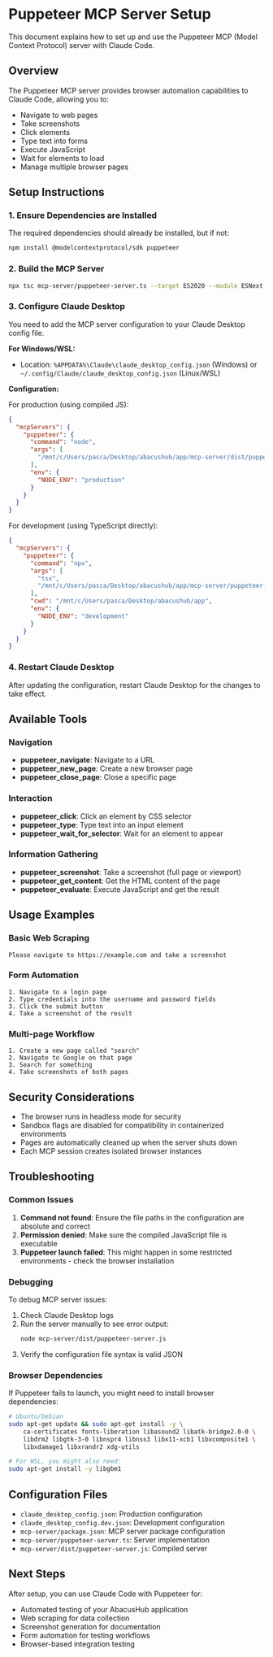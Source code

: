# Puppeteer MCP Server Setup

This document explains how to set up and use the Puppeteer MCP (Model Context Protocol) server with Claude Code.

## Overview

The Puppeteer MCP server provides browser automation capabilities to Claude Code, allowing you to:
- Navigate to web pages
- Take screenshots
- Click elements
- Type text into forms
- Execute JavaScript
- Wait for elements to load
- Manage multiple browser pages

## Setup Instructions

### 1. Ensure Dependencies are Installed

The required dependencies should already be installed, but if not:

```bash
npm install @modelcontextprotocol/sdk puppeteer
```

### 2. Build the MCP Server

```bash
npx tsc mcp-server/puppeteer-server.ts --target ES2020 --module ESNext --moduleResolution node --outDir mcp-server/dist --skipLibCheck
```

### 3. Configure Claude Desktop

You need to add the MCP server configuration to your Claude Desktop config file.

**For Windows/WSL:**
- Location: `%APPDATA%\Claude\claude_desktop_config.json` (Windows) or `~/.config/Claude/claude_desktop_config.json` (Linux/WSL)

**Configuration:**

For production (using compiled JS):
```json
{
  "mcpServers": {
    "puppeteer": {
      "command": "node",
      "args": [
        "/mnt/c/Users/pasca/Desktop/abacushub/app/mcp-server/dist/puppeteer-server.js"
      ],
      "env": {
        "NODE_ENV": "production"
      }
    }
  }
}
```

For development (using TypeScript directly):
```json
{
  "mcpServers": {
    "puppeteer": {
      "command": "npx",
      "args": [
        "tsx",
        "/mnt/c/Users/pasca/Desktop/abacushub/app/mcp-server/puppeteer-server.ts"
      ],
      "cwd": "/mnt/c/Users/pasca/Desktop/abacushub/app",
      "env": {
        "NODE_ENV": "development"
      }
    }
  }
}
```

### 4. Restart Claude Desktop

After updating the configuration, restart Claude Desktop for the changes to take effect.

## Available Tools

### Navigation
- **puppeteer_navigate**: Navigate to a URL
- **puppeteer_new_page**: Create a new browser page
- **puppeteer_close_page**: Close a specific page

### Interaction
- **puppeteer_click**: Click an element by CSS selector
- **puppeteer_type**: Type text into an input element
- **puppeteer_wait_for_selector**: Wait for an element to appear

### Information Gathering
- **puppeteer_screenshot**: Take a screenshot (full page or viewport)
- **puppeteer_get_content**: Get the HTML content of the page
- **puppeteer_evaluate**: Execute JavaScript and get the result

## Usage Examples

### Basic Web Scraping
```
Please navigate to https://example.com and take a screenshot
```

### Form Automation
```
1. Navigate to a login page
2. Type credentials into the username and password fields
3. Click the submit button
4. Take a screenshot of the result
```

### Multi-page Workflow
```
1. Create a new page called "search"
2. Navigate to Google on that page
3. Search for something
4. Take screenshots of both pages
```

## Security Considerations

- The browser runs in headless mode for security
- Sandbox flags are disabled for compatibility in containerized environments
- Pages are automatically cleaned up when the server shuts down
- Each MCP session creates isolated browser instances

## Troubleshooting

### Common Issues

1. **Command not found**: Ensure the file paths in the configuration are absolute and correct
2. **Permission denied**: Make sure the compiled JavaScript file is executable
3. **Puppeteer launch failed**: This might happen in some restricted environments - check the browser installation

### Debugging

To debug MCP server issues:
1. Check Claude Desktop logs
2. Run the server manually to see error output:
   ```bash
   node mcp-server/dist/puppeteer-server.js
   ```
3. Verify the configuration file syntax is valid JSON

### Browser Dependencies

If Puppeteer fails to launch, you might need to install browser dependencies:

```bash
# Ubuntu/Debian
sudo apt-get update && sudo apt-get install -y \
    ca-certificates fonts-liberation libasound2 libatk-bridge2.0-0 \
    libdrm2 libgtk-3-0 libnspr4 libnss3 libx11-xcb1 libxcomposite1 \
    libxdamage1 libxrandr2 xdg-utils

# For WSL, you might also need:
sudo apt-get install -y libgbm1
```

## Configuration Files

- `claude_desktop_config.json`: Production configuration
- `claude_desktop_config.dev.json`: Development configuration  
- `mcp-server/package.json`: MCP server package configuration
- `mcp-server/puppeteer-server.ts`: Server implementation
- `mcp-server/dist/puppeteer-server.js`: Compiled server

## Next Steps

After setup, you can use Claude Code with Puppeteer for:
- Automated testing of your AbacusHub application
- Web scraping for data collection
- Screenshot generation for documentation
- Form automation for testing workflows
- Browser-based integration testing